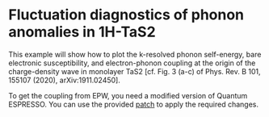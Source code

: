 # Fluctuation diagnostics of phonon anomalies in 1H-TaS2

This example will show how to plot the k-resolved phonon self-energy, bare
electronic susceptibility, and electron-phonon coupling at the origin of the
charge-density wave in monolayer TaS2 [cf. Fig. 3 (a-c) of Phys. Rev. B 101,
155107 (2020), arXiv:1911.02450].

To get the coupling from EPW, you need a modified version of Quantum ESPRESSO.
You can use the provided [patch](../../patches) to apply the required changes.
